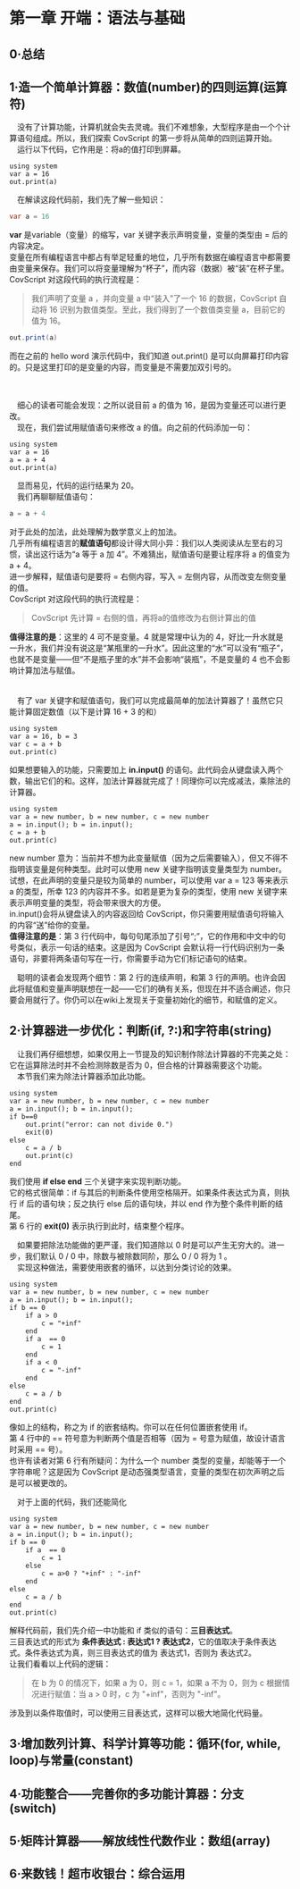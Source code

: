# 第一章 开端：语法与基础

## 0·总结

## 1·造一个简单计算器：数值(number)的四则运算(运算符)

&emsp;没有了计算功能，计算机就会失去灵魂。我们不难想象，大型程序是由一个个计算语句组成。所以，我们探索 CovScript 的第一步将从简单的四则运算开始。  
&emsp;运行以下代码，它作用是：将a的值打印到屏幕。  

```java{class=line-numbers}
using system
var a = 16
out.print(a)
```

&emsp;在解读这段代码前，我们先了解一些知识：  

```java
var a = 16
```

**var** 是variable（变量）的缩写，var 关键字表示声明变量，变量的类型由 = 后的内容决定。  
变量在所有编程语言中都占有举足轻重的地位，几乎所有数据在编程语言中都需要由变量来保存。我们可以将变量理解为“杯子”，而内容（数据）被“装”在杯子里。  
CovScript 对这段代码的执行流程是：  
> 我们声明了变量 a ，并向变量 a 中“装入”了一个 16 的数据，CovScript 自动将 16 识别为数值类型。至此，我们得到了一个数值类变量 a，目前它的值为 16。

```java
out.print(a)
```

而在之前的 hello word 演示代码中，我们知道 out.print() 是可以向屏幕打印内容的。只是这里打印的是变量的内容，而变量是不需要加双引号的。  

<br></br>
&emsp;细心的读者可能会发现：之所以说目前 a 的值为 16，是因为变量还可以进行更改。  
&emsp;现在，我们尝试用赋值语句来修改 a 的值。向之前的代码添加一句：  

```java{class=line-numbers}
using system
var a = 16
a = a + 4
out.print(a)
```

&emsp;显而易见，代码的运行结果为 20。  
&emsp;我们再聊聊赋值语句：  

```java
a = a + 4
```

对于此处的加法，此处理解为数学意义上的加法。  
几乎所有编程语言的**赋值语句**都设计得大同小异：我们以人类阅读从左至右的习惯，读出这行话为“a 等于 a 加 4”。不难猜出，赋值语句是要让程序将 a 的值变为 a + 4。  
进一步解释，赋值语句是要将 = 右侧内容，写入 = 左侧内容，从而改变左侧变量的值。  
CovScript 对这段代码的执行流程是：  

> CovScript 先计算 = 右侧的值，再将a的值修改为右侧计算出的值

**值得注意的是**：这里的 4 可不是变量。4 就是常理中认为的 4，好比一升水就是一升水，我们并没有说这是“某瓶里的一升水”。因此这里的“水”可以没有“瓶子”，也就不是变量——但“不是瓶子里的水”并不会影响“装瓶”，不是变量的 4 也不会影响计算加法与赋值。  
<br></br>
&emsp;有了 var 关键字和赋值语句，我们可以完成最简单的加法计算器了！虽然它只能计算固定数值（以下是计算 16 + 3 的和）  

```java{class=line-numbers}
using system
var a = 16, b = 3
var c = a + b
out.print(c)
```

如果想要输入的功能，只需要加上 **in.input()** 的语句。此代码会从键盘读入两个数，输出它们的和。这样，加法计算器就完成了！同理你可以完成减法，乘除法的计算器。  

```java{class=line-numbers}
using system
var a = new number, b = new number, c = new number
a = in.input(); b = in.input();
c = a + b
out.print(c)
```

new number 意为：当前并不想为此变量赋值（因为之后需要输入），但又不得不指明该变量是何种类型。此时可以使用 new 关键字指明该变量类型为 number。试想，在此声明的变量只是较为简单的 number，可以使用 var a = 123 等来表示 a 的类型，所幸 123 的内容并不多。如若是更为复杂的类型，使用 new 关键字来表示声明变量的类型，将会带来很大的方便。  
in.input()会将从键盘读入的内容返回给 CovScript，你只需要用赋值语句将输入的内容“送”给你的变量。  
**值得注意的是**：第 3 行代码中，每句句尾添加了引号“;”，它的作用和中文中的句号类似，表示一句话的结束。这是因为 CovScript 会默认将一行代码识别为一条语句，非要将两条语句写在一行，你需要手动为它们标记语句的结束。  

&emsp;聪明的读者会发现两个细节：第 2 行的连续声明，和第 3 行的声明。也许会因此将赋值和变量声明联想在一起——它们的确有关系，但现在并不适合阐述，你只要会用就行了。你仍可以在wiki上发现关于变量初始化的细节，和赋值的定义。  

## 2·计算器进一步优化：判断(if, ?:)和字符串(string)

&emsp;让我们再仔细想想，如果仅用上一节提及的知识制作除法计算器的不完美之处：它在运算除法时并不会检测除数是否为 0，但合格的计算器需要这个功能。  
&emsp;本节我们来为除法计算器添加此功能。  
```java{class=line-numbers}
using system
var a = new number, b = new number, c = new number
a = in.input(); b = in.input();
if b==0
    out.print("error: can not divide 0.")
    exit(0)
else
    c = a / b
    out.print(c)
end
```
我们使用 **if else end** 三个关键字来实现判断功能。  
它的格式很简单：if 与其后的判断条件使用空格隔开。如果条件表达式为真，则执行 if 后的语句块；反之执行 else 后的语句块，并以 end 作为整个条件判断的结尾。  
第 6 行的 **exit(0)** 表示执行到此时，结束整个程序。  

&emsp;如果要把除法功能做的更严谨，我们知道除以 0 时是可以产生无穷大的。进一步，我们默认 0 / 0 中，除数与被除数同阶，那么 0 / 0 将为 1 。  
&emsp;实现这种做法，需要使用嵌套的循环，以达到分类讨论的效果。  
```java{class=line-numbers}
using system
var a = new number, b = new number, c = new number
a = in.input(); b = in.input();
if b == 0
    if a > 0
        c = "+inf"
    end
    if a  == 0
        c = 1
    end
    if a < 0
        c = "-inf"
    end
else
    c = a / b
end
out.print(c)
```

像如上的结构，称之为 if 的嵌套结构。你可以在任何位置嵌套使用 if。  
第 4 行中的 == 符号意为判断两个值是否相等（因为 = 号意为赋值，故设计语言时采用 == 号）。  
也许有读者对第 6 行有所疑问：为什么一个 number 类型的变量，却能等于一个字符串呢？这是因为 CovScript 是动态强类型语言，变量的类型在初次声明之后是可以被更改的。  

&emsp;对于上面的代码，我们还能简化  

```java{class=line-numbers}
using system
var a = new number, b = new number, c = new number
a = in.input(); b = in.input();
if b == 0
    if a  == 0
        c = 1
    else
        c = a>0 ? "+inf" : "-inf"
    end
else
    c = a / b
end
out.print(c)
```
解释代码前，我们先介绍一中功能和 if 类似的语句：**三目表达式**。  
三目表达式的形式为 **条件表达式 : 表达式1 ? 表达式2**，它的值取决于条件表达式。条件表达式为真，则三目表达式的值为 表达式1，否则为 表达式2。  
让我们看看以上代码的逻辑：  

>在 b 为 0 的情况下，如果 a 为 0，则 c = 1，如果 a 不为 0，则为 c 根据情况进行赋值：当 a > 0 时，c 为 "+inf"，否则为 "-inf"。

涉及到以条件取值时，可以使用三目表达式，这样可以极大地简化代码量。  

## 3·增加数列计算、科学计算等功能：循环(for, while, loop)与常量(constant)



## 4·功能整合——完善你的多功能计算器：分支(switch)

## 5·矩阵计算器——解放线性代数作业：数组(array)

## 6·来数钱！超市收银台：综合运用
